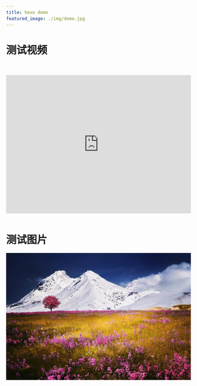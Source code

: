 ```yaml
---
title: hexo demo
featured_image: ./img/demo.jpg
---
```

# 测试视频


<!-- <div>
{% raw %}
<div style="position: relative; width: 100%; height: 0; padding-bottom: 75%;margin: 50px 0px 50px 0px;">
<iframe src="//player.bilibili.com/player.html?aid=90978812&cid=155358422&page=1" scrolling="no" border="0" frameborder="no" framespacing="0" allowfullscreen="true" style="position: absolute; width: 100%; height: 100%; left: 0; top: 0;"> </iframe>
</div>
{% endraw %}
</div> -->

<div style="position: relative; width: 100%; height: 0; padding-bottom: 75%;margin: 50px 0px 50px 0px;">
<iframe frameborder='no' allowfullscreen mozallowfullscreen webkitallowfullscreen src='https://go.plvideo.cn/front/video/preview?vid=77ef5ef47040788eadbd274241d9c708_7' style="position: absolute; width: 100%; height: 100%; left: 0; top: 0;"></iframe>
</div>

# 测试图片
![(测试图片)](/img/demo.jpg)